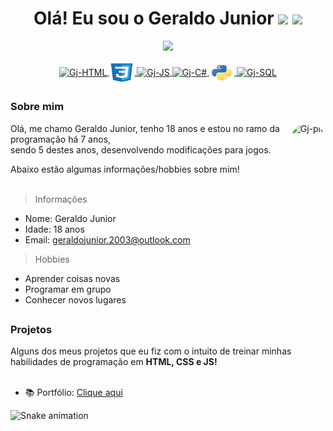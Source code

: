 <h1 align="center">
Olá! Eu sou o Geraldo Junior <img src="https://media.giphy.com/media/hvRJCLFzcasrR4ia7z/giphy.gif" width="28"> <img src="https://media.giphy.com/media/hvRJCLFzcasrR4ia7z/giphy.gif" width="28">
</h1>

<!-- MAIN SECTION - COMMITS AND OTHERS !-->

<div align="center">
  <img height="180em" src="https://github-readme-stats.vercel.app/api?username=geraldojunior03&show_icons=true&theme=dark&include_all_commits=true&count_private=true"/>
  <!--<img height="180em" src="https://github-readme-stats.vercel.app/api/top-langs/?username=geraldojunior03&layout=compact&langs_count=7&theme=dark"/>!-->
</div>
  
<!-- MAIN PROGRAMMING SKILLS - TECH AND OTHERS !-->        
  
<div align="center" style="display: inline_block;"><br>
  <a href="https://geraldojunior03.github.io/portfolio/#knowledges">
  <img align="center" alt="Gj-HTML" height="30" width="40" src="https://cdn.jsdelivr.net/gh/devicons/devicon/icons/html5/html5-original.svg">
  <img align="center" alt="Gj-CSS" height="30" width="40" src="https://raw.githubusercontent.com/devicons/devicon/master/icons/css3/css3-original.svg">
  <img align="center" alt="Gj-JS" color="white" height="30" width="40" src="https://cdn.jsdelivr.net/gh/devicons/devicon/icons/javascript/javascript-original.svg" />
  <img align="center" alt="Gj-C#" height="30" width="40" src="https://cdn.jsdelivr.net/gh/devicons/devicon/icons/csharp/csharp-original.svg">
  <img align="center" alt="Gj-PYTHON" height="30" width="40" src="https://raw.githubusercontent.com/devicons/devicon/master/icons/python/python-original.svg"> 
  <img align="center" alt="Gj-SQL" color="white" height="50" width="40" src="https://cdn.jsdelivr.net/gh/devicons/devicon/icons/microsoftsqlserver/microsoftsqlserver-plain-wordmark.svg" />
  </a>
</div>
  
  ##
<!-- MY PROFILE PICTURE AS A CARTOON !--> 
### Sobre mim
  <a href="https://linkedin.com/in/geraldo-junior03/"><img align="right" alt="Gj-pic" height="200" style="border-radius:50px;" src="https://cdn.discordapp.com/attachments/941077393697800203/977983459261825064/geraldo-junior.png?"><a>
  <p>Olá, me chamo Geraldo Junior, tenho 18 anos e estou no ramo da programação há 7 anos, <br> sendo 5 destes anos, desenvolvendo modificações para jogos.</p>
  Abaixo estão algumas informações/hobbies sobre mim!<br><br>
  
  > Informações
  * Nome: Geraldo Junior
  * Idade: 18 anos
  * Email: <a href="mailto:geraldojunior.2003@outlook.com">geraldojunior.2003@outlook.com</a>

  > Hobbies
  * Aprender coisas novas
  * Programar em grupo
  * Conhecer novos lugares
  
##
  <!-- MY PROJECTS - LNIK IN GITHUB !-->
### Projetos
  
  Alguns dos meus projetos que eu fiz com o intuito de treinar minhas habilidades de programação em <b>HTML, CSS e JS! </b><br><br>
  
  * 📚 Portfólio: <a href="https://geraldojunior03.github.io/portfolio/">Clique aqui</a><br>
  
  <!--  * 📕 Site de emojis: <a>Em desenvolvimento</a><br> !-->

  ![Snake animation](https://github.com/geraldojunior03/geraldojunior03/blob/output/github-contribution-grid-snake.svg)
